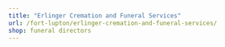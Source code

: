 ```yaml
---
title: "Erlinger Cremation and Funeral Services"
url: /fort-lupton/erlinger-cremation-and-funeral-services/
shop: funeral directors
---
```


